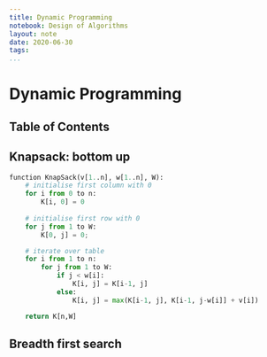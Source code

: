 ```yaml
---
title: Dynamic Programming  
notebook: Design of Algorithms
layout: note
date: 2020-06-30
tags: 
...
```


# Dynamic Programming

[TOC]: #

## Table of Contents


## Knapsack: bottom up

```python
function KnapSack(v[1..n], w[1..n], W):
    # initialise first column with 0
    for i from 0 to n:
        K[i, 0] = 0
    
    # initialise first row with 0
    for j from 1 to W:
        K[0, j] = 0;

    # iterate over table
    for i from 1 to n:
        for j from 1 to W:
            if j < w[i]:
                K[i, j] = K[i-1, j]
            else:
                K[i, j] = max(K[i-1, j], K[i-1, j-w[i]] + v[i])

    return K[n,W]
```

## Breadth first search

